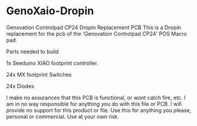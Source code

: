 # GenoXaio-Dropin
Genovation Controlpad CP24 Dropin Replacement PCB
This is a Dropin replacement for the pcb of the 'Genovation Controlpad CP24' POS Macro pad.

Parts needed to build

1x Seeduino XIAO footprint controller.

24x MX footprint Switches

24x Diodes

I make no assurances that this PCB is functional, or wont catch fire, etc.
I am in no way responsible for anything you do with this file or PCB.
I will provide no support for this product or file.
Use this for anything you please, personal or commercial.
Use at your own risk.
